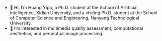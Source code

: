 - 👋 Hi, I’m Huang Yipo, a Ph.D. student at the School of Artificial Intelligence, Xidian University, and a visiting Ph.D. student at the School of Computer Science and Engineering, Nanyang Technological University.
- 👀 I’m interested in multimedia quality assessment, computational aesthetics, and perceptual image processing.

<!---
yipoh/yipoh is a ✨ special ✨ repository because its `README.md` (this file) appears on your GitHub profile.
You can click the Preview link to take a look at your changes.
--->
